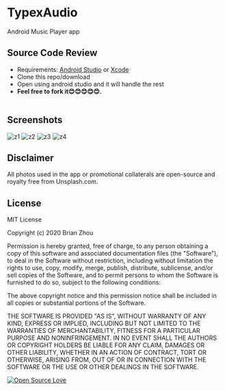 # TypexAudio
Android Music Player app

## Source Code Review
* Requirements: [Android Studio](https://developer.android.com/studio/) or [Xcode](https://developer.apple.com/xcode/)<br />
* Clone this repo/download 
* Open using android studio and it will handle the rest
* **Feel free to fork it😊😊😊😊😊.**<br /><br />


## Screenshots
![z1](https://user-images.githubusercontent.com/39838697/80273133-971b8b00-86c7-11ea-88bf-968fadf5e95f.png)
![z2](https://user-images.githubusercontent.com/39838697/80273134-98e54e80-86c7-11ea-8e97-cb33820d80d0.png)
![z3](https://user-images.githubusercontent.com/39838697/80273137-9a167b80-86c7-11ea-9843-7653ad582de6.png)
![z4](https://user-images.githubusercontent.com/39838697/80273138-9be03f00-86c7-11ea-8f92-aee62af2e839.png)

## Disclaimer
All photos used in the app or promotional collaterals are open-source and royalty free from Unsplash.com.

## License
MIT License

Copyright (c) 2020 Brian Zhou

Permission is hereby granted, free of charge, to any person obtaining a copy
of this software and associated documentation files (the "Software"), to deal
in the Software without restriction, including without limitation the rights
to use, copy, modify, merge, publish, distribute, sublicense, and/or sell
copies of the Software, and to permit persons to whom the Software is
furnished to do so, subject to the following conditions:

The above copyright notice and this permission notice shall be included in all
copies or substantial portions of the Software.

THE SOFTWARE IS PROVIDED "AS IS", WITHOUT WARRANTY OF ANY KIND, EXPRESS OR
IMPLIED, INCLUDING BUT NOT LIMITED TO THE WARRANTIES OF MERCHANTABILITY,
FITNESS FOR A PARTICULAR PURPOSE AND NONINFRINGEMENT. IN NO EVENT SHALL THE
AUTHORS OR COPYRIGHT HOLDERS BE LIABLE FOR ANY CLAIM, DAMAGES OR OTHER
LIABILITY, WHETHER IN AN ACTION OF CONTRACT, TORT OR OTHERWISE, ARISING FROM,
OUT OF OR IN CONNECTION WITH THE SOFTWARE OR THE USE OR OTHER DEALINGS IN THE
SOFTWARE.

[![Open Source Love](https://badges.frapsoft.com/os/v2/open-source-200x33.png?v=103)](https://github.com/ellerbrock/open-source-badge/)  

